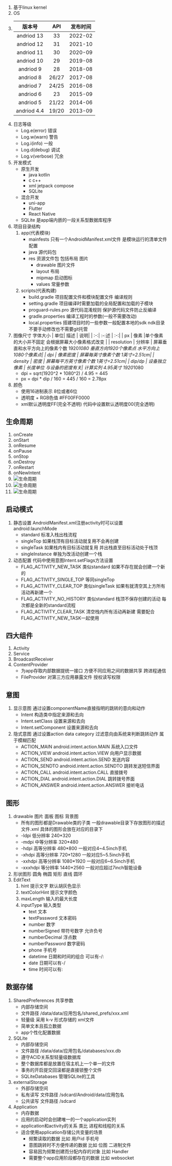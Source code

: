 ###
1. 基于linux kernel
2. OS
3.
    | 版本号|API | 发布时间|
    | :-:| :-:| :-:|
    | andriod 13| 33 | 2022-02 |
    | andriod 12| 31 | 2021-10 |
    | andriod 11| 30 | 2020-09 |
    | andriod 10| 29 | 2019-08 |
    | andriod 9| 28 | 2018-08 |
    | andriod 8| 26/27 | 2017-08 |
    | andriod 7| 24/25 | 2016-08 |
    | andriod 6| 23 | 2015-09 |
    | andriod 5| 21/22 | 2014-06 |
    | andriod 4.4| 19/20 | 2013-09 |
4. 日志等级
    - Log.e(error)  错误
    - Log.w(warn)   警告
    - Log.i(info)   一般
    - Log.d(debug)  调试
    - Log.v(verbose)  冗余
5. 开发模式
    - 原生开发
        - java kotlin
        - c c++
        - xml jetpack compose
        - SQLite
    - 混合开发
        - uni-app
        - Flutter
        - React Native
    - SQLite 是app端内嵌的一段关系型数据库程序
6. 项目目录结构
    1. app(代表模块)
        - mainfests 只有一个AndroidManifest.xml文件 是模块运行的清单文件 配置
        - java 源代码包
        - res 资源文件包 包括布局 图片
            - drawable 图片文件
            - layout 布局
            - mipmap 启动图标
            - values 常量参数
    2. scripts(代表构建)
        - build.gradle 项目配置文件和模块配置文件 编译规则
        - setting.gradle 项目编译时需要加载的全局配置和加载的子模块
        - proguard-rules.pro 源代码混淆规则 保护源代码文件防止反编译
        - gradle.properties 编译工程时的参数(一般不需要改动)
        - local.properties 搭建项目时的一些参数一般配置本地的sdk ndk目录 不要手动修改也不需要git托管
7. 图像尺寸 字体大小
    | 单位| 描述 | 说明|
    | :-:| :-:述 | :-:|
    | px | 像素  |单个像素的大小并不固定 会根据屏幕大小像素格式改变 |
    | resolution | 分辨率 | 屏幕垂直和水平方向上的像素个数 1920*1080 垂直方向1920个像素点 水平方向上1080个像素点|
    | dpi | 像素密度 | 屏幕每英寸像素个数 1英寸=2.51cm|
    | density | 密度 | 屏幕每平方英寸像素个数 1英寸=2.51cm|
    | dip/dp | 设备独立像素 | 长度单位 与设备的密度有关|
    计算实列 4.95英寸 1920*1080
    - dpi = sqrt(1920^2 * 1080^2) / 4.95 = 445
    - px = dpi * dip / 160 = 445 / 160 = 2.78px
8. 颜色
    - 使用16进制表示 8位或者6位
    - 透明度 + RGB色值  #FF00FF0000
    - xml默认透明度FF(完全不透明)  代码中设置默认透明度00(完全透明)
## 生命周期
1. onCreate
2. onStart
3. onResume
4. onPause
5. onStop
6. onDestroy
7. onRestart
8. onNewIntent
9. ![生命周期](./res/1651046332.jpg)
10. ![生命周期](./res/1651113949.jpg)
11. ![生命周期](./res/1651114110.jpg)
## 启动模式
1. 静态设置 AndroidManifest.xml注册activity时可以设置 android:launchMode
    - standard  标准入栈出栈流程
    - singleTop  如果栈顶有目标活动就复用不会再创建
    - singleTask 如果栈内有目标活动就复用 并出栈直至目标活动处于栈顶
    - singleInstance 单独为改活动创建一个栈
2. 动态配置 代码中使用意图Intent.setFlags方法设置
    - FLAG_ACTIVITY_NEW_TASK    类似standard  如果不存在就会创建一个新的
    - FLAG_ACTIVITY_SINGLE_TOP    等同singleTop
    - FLAG_ACTIVITY_CLEAR_TOP    类似singleTask 如果有就清空其上方所有活动再新建一个
    - FLAG_ACTIVITY_NO_HISTORY    类似standard 栈顶不保存创建的活动 每次都是全新的standard流程
    - FLAG_ACTIVITY_CLEAR_TASK   清空栈内所有活动再新建  需要配合 FLAG_ACTIVITY_NEW_TASK一起使用
## 四大组件
1. Activity
2. Service
3. BroadcastReceiver
4. ContentProvider
    - 为app存取内部数据提统一接口 方便不同应用之间的数据共享 跨进程通信
    - FileProvider 对第三方应用暴露文件 授权读写权限
## 意图
1. 显示意图    通过设置componentName直接指明的跳转的意向和动作
    - Intent 构造类中指定来源和去向
    - Intent.setClass 设置来源和去向
    - Intent.setComponent 设置来源和去向
2. 隐式意图    通过设置action data category 过滤意向由系统来判断跳转动作 属于模糊匹配
    - ACTION_MAIN       android.intent.action.MAIN      系统入口文件
    - ACTION_VIEW       android.intent.action.VIEW      向用户显示数据
    - ACTION_SEND       android.intent.action.SEND      发送内容
    - ACTION_SENDTO       android.intent.action.SENDTO      跳转发送短信界面
    - ACTION_CALL       android.intent.action.CALL      直接拨号
    - ACTION_DIAL       android.intent.action.DIAL      跳转拨号界面
    - ACTION_ANSWER       android.intent.action.ANSWER      接听电话
## 图形
1. drawable 图片 面板 图标 背景图
    - 所有的图形都是Drawable类的子类 一般drawable目录下存放图形的描述文件.xml 具体的图形会放在对应的目录下
    - -ldpi 低分辨率 240*320
    - -mdpi 中等分辨率 320*480
    - -hdpi 高等分辨率 480*800                   一般对应4~4.5inch手机
    - -xhdpi 高等分辨率 720*1280                 一般对应5~5.5inch手机
    - -xxhdpi 高等分辨率 1080*1920               一般对应6~6.5inch手机
    - -xxxhdpi 等分辨率 1440*2560              一般对应超过7inch智能设备
2. 形状图形 圆角 椭圆 矩形 直线 圆环
3. EditText
    1. hint             提示文字 默认胡灰色显示
    2. textColorHint    提示文字颜色
    3. maxLength        输入的最大长度
    4. inputType        输入类型
        - text                  文本
        - textPassword          文本密码
        - number                数字
        - numberSigned          带符号数字 允许负号
        - numberDecimal         浮点数
        - numberPassword        数字密码
        - phone                 手机号
        - datetime              日期和时间的组合 可以有-/:
        - date                  日期可以有-/
        - time                  时间可以有:
## 数据存储
1. SharedPreferences 共享参数
    - 内部存储空间
    - 文件路径 /data/data/应用包名/shared_prefs/xxx.xml
    - 轻量级 采用 k-v 形式存储的 xml文件
    - 简单文本且孤立数据
    - app个性化配置数据
2. SQLite
    - 内部存储空间
    - 文件路径 /data/data/应用包名/databases/xxx.db
    - 遵守ACID关系型轻量级数据库
    - 整个数据库都是放置在宿主机上一个单一的文件
    - 事务的开启提交回滚都是直接锁整个文件
    - SQLiteDatabases 管理SQLite的工具
3. externalStorage
    - 外部存储空间
    - 私有读写 文件路径 /sdcard/Android/data/应用包名
    - 公共读写 文件路径 /sdcard
4. Application
    - 内存数据
    - 应用的启动时会创建唯一的一个application实列
    - application和activity的关系 类比 进程和线程的关系
    - 适合使用application存储公共变量的场景
        - 频繁读取的数据 比如 用户id 手机号
        - 意图跳转时不方便传递的数据 比如 位图 二进制文件
        - 容易因为频繁创建而分配内存的对象 比如 Handler
        - 需要整个app应用阶段都存在的数据 比如 websocket